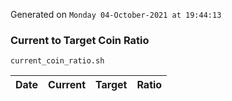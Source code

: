Generated on `Monday 04-October-2021 at 19:44:13`

### Current to Target Coin Ratio
`current_coin_ratio.sh`

Date|Current|Target|Ratio
---|---|---|---
